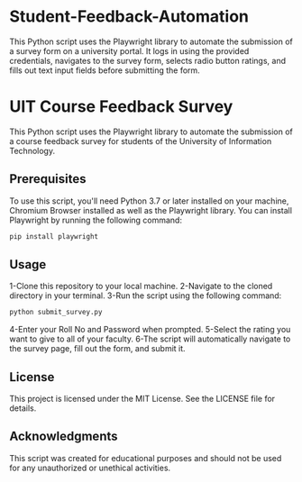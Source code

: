 # Student-Feedback-Automation
This Python script uses the Playwright library to automate the submission of a survey form on a university portal. It logs in using the provided credentials, navigates to the survey form, selects radio button ratings, and fills out text input fields before submitting the form.

# UIT Course Feedback Survey

This Python script uses the Playwright library to automate the submission of a course feedback survey for students of the University of Information Technology.

## Prerequisites

To use this script, you'll need Python 3.7 or later installed on your machine, Chromium Browser installed as well as the Playwright library. You can install Playwright by running the following command:

```bash
pip install playwright
```

## Usage

1-Clone this repository to your local machine.
2-Navigate to the cloned directory in your terminal.
3-Run the script using the following command:

```bash
python submit_survey.py
```

4-Enter your Roll No and Password when prompted.
5-Select the rating you want to give to all of your faculty.
6-The script will automatically navigate to the survey page, fill out the form, and submit it.

## License
This project is licensed under the MIT License. See the LICENSE file for details.

## Acknowledgments
This script was created for educational purposes and should not be used for any unauthorized or unethical activities.

